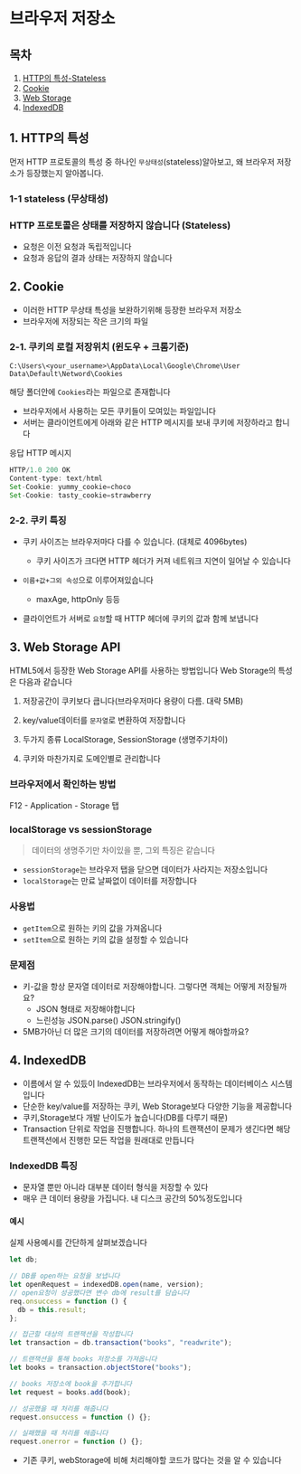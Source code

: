 # 브라우저 저장소

## 목차

1. [HTTP의 특성-Stateless](#1-http의-특성-Stateless)
2. [Cookie](#2-cookie)
3. [Web Storage](#3-web-storage)
4. [IndexedDB](#4-indexeddb)

## 1. HTTP의 특성

먼저 HTTP 프로토콜의 특성 중 하나인 `무상태성`(stateless)알아보고, 왜 브라우저 저장소가 등장했는지 알아봅니다.

### 1-1 stateless (무상태성)

### HTTP 프로토콜은 상태를 저장하지 않습니다 (Stateless)

- 요청은 이전 요청과 독립적입니다
- 요청과 응답의 결과 상태는 저장하지 않습니다

## 2. Cookie

- 이러한 HTTP 무상태 특성을 보완하기위해 등장한 브라우저 저장소
- 브라우저에 저장되는 작은 크기의 파일

### 2-1. 쿠키의 로컬 저장위치 (윈도우 + 크롬기준)

```
C:\Users\<your_username>\AppData\Local\Google\Chrome\User Data\Default\Netword\Cookies
```

해당 폴더안에 `Cookies`라는 파일으로 존재합니다

- 브라우저에서 사용하는 모든 쿠키들이 모여있는 파일입니다
- 서버는 클라이언트에게 아래와 같은 HTTP 메시지를 보내 쿠키에 저장하라고 합니다

응답 HTTP 메시지

```js
HTTP/1.0 200 OK
Content-type: text/html
Set-Cookie: yummy_cookie=choco
Set-Cookie: tasty_cookie=strawberry
```

### 2-2. 쿠키 특징

- 쿠키 사이즈는 브라우저마다 다를 수 있습니다. (대체로 4096bytes)

  - 쿠키 사이즈가 크다면 HTTP 헤더가 커져 네트워크 지연이 일어날 수 있습니다

- `이름+값+그외 속성`으로 이루어져있습니다

  - maxAge, httpOnly 등등

- 클라이언트가 서버로 `요청`할 때 HTTP 헤더에 쿠키의 값과 함께 보냅니다

## 3. Web Storage API

HTML5에서 등장한 Web Storage API를 사용하는 방법입니다
Web Storage의 특성은 다음과 같습니다

1. 저장공간이 쿠키보다 큽니다(브라우저마다 용량이 다름. 대략 5MB)

2. key/value데이터를 `문자열`로 변환하여 저장합니다

3. 두가지 종류 LocalStorage, SessionStorage (생명주기차이)

4. 쿠키와 마찬가지로 도메인별로 관리합니다

### 브라우저에서 확인하는 방법

F12 - Application - Storage 탭

### localStorage vs sessionStorage

> 데이터의 생명주기만 차이있을 뿐, 그외 특징은 같습니다

- `sessionStorage`는 브라우저 탭을 닫으면 데이터가 사라지는 저장소입니다
- `localStorage`는 만료 날짜없이 데이터를 저장합니다

### 사용법

- `getItem`으로 원하는 키의 값을 가져옵니다
- `setItem`으로 원하는 키의 값을 설정할 수 있습니다

### 문제점

- 키-값을 항상 문자열 데이터로 저장해야합니다. 그렇다면 객체는 어떻게 저장될까요?
  - JSON 형태로 저장해야합니다
  - 느린성능 JSON.parse() JSON.stringify()
- 5MB가아닌 더 많은 크기의 데이터를 저장하려면 어떻게 해야할까요?

## 4. IndexedDB

- 이름에서 알 수 있듰이 IndexedDB는 브라우저에서 동작하는 데이터베이스 시스템입니다
- 단순한 key/value를 저장하는 쿠키, Web Storage보다 다양한 기능을 제공합니다
- 쿠키,Storage보다 개발 난이도가 높습니다(DB를 다루기 때문)
- Transaction 단위로 작업을 진행합니다. 하나의 트랜잭션이 문제가 생긴다면 해당 트랜잭션에서 진행한 모든 작업을 원래대로 만듭니다

### IndexedDB 특징

- 문자열 뿐만 아니라 대부분 데이터 형식을 저장할 수 있다
- 매우 큰 데이터 용량을 가집니다. 내 디스크 공간의 50%정도입니다

#### 예시

실제 사용예시를 간단하게 살펴보겠습니다

```js
let db;

// DB를 open하는 요청을 보냅니다
let openRequest = indexedDB.open(name, version);
// open요청이 성공했다면 변수 db에 result를 담습니다
req.onsuccess = function () {
  db = this.result;
};

// 접근할 대상의 트랜잭션을 작성합니다
let transaction = db.transaction("books", "readwrite");

// 트랜잭션을 통해 books 저장소를 가져옵니다
let books = transaction.objectStore("books");

// books 저장소에 book을 추가합니다
let request = books.add(book);

// 성공했을 때 처리를 해줍니다
request.onsuccess = function () {};

// 실패했을 때 처리를 해줍니다
request.onerror = function () {};
```

- 기존 쿠키, webStorage에 비해 처리해야할 코드가 많다는 것을 알 수 있습니다
